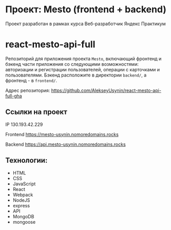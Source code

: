# Проект: Mesto (frontend + backend)

Проект разработан в рамках курса Веб-разработчик Яндекс Практикум

# react-mesto-api-full
Репозиторий для приложения проекта `Mesto`, включающий фронтенд и бэкенд части приложения со следующими возможностями: авторизации и регистрации пользователей, операции с карточками и пользователями. Бэкенд расположите в директории `backend/`, а фронтенд - в `frontend/`. 
  
Адрес репозитория: https://github.com/AlekseyUsynin/react-mesto-api-full-gha

## Ссылки на проект

IP 130.193.42.229

Frontend https://mesto-usynin.nomoredomains.rocks

Backend https://api.mesto-usynin.nomoredomains.rocks

## Технологии:
- HTML
- CSS
- JavaScript
- React
- Webpack
- NodeJS
- express
- API
- MongoDB
- mongoose